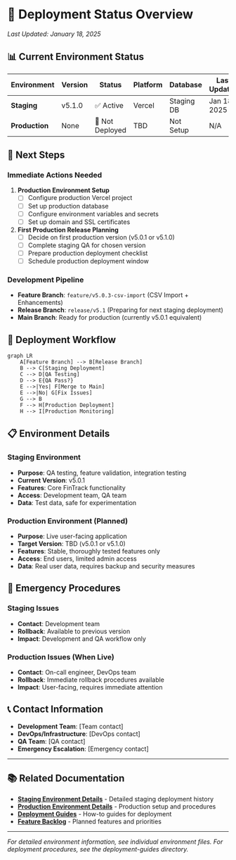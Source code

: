 # 🚀 Deployment Status Overview

*Last Updated: January 18, 2025*

## 📊 Current Environment Status

| Environment | Version | Status | Platform | Database | Last Updated |
|-------------|---------|--------|----------|----------|--------------|
| **Staging** | v5.1.0 | ✅ Active | Vercel | Staging DB | Jan 18, 2025 |
| **Production** | None | 🚫 Not Deployed | TBD | Not Setup | N/A |

## 🎯 Next Steps

### Immediate Actions Needed
1. **Production Environment Setup**
   - [ ] Configure production Vercel project
   - [ ] Set up production database
   - [ ] Configure environment variables and secrets
   - [ ] Set up domain and SSL certificates

2. **First Production Release Planning**
   - [ ] Decide on first production version (v5.0.1 or v5.1.0)
   - [ ] Complete staging QA for chosen version
   - [ ] Prepare production deployment checklist
   - [ ] Schedule production deployment window

### Development Pipeline
- **Feature Branch**: `feature/v5.0.3-csv-import` (CSV Import + Enhancements)
- **Release Branch**: `release/v5.1` (Preparing for next staging deployment)
- **Main Branch**: Ready for production (currently v5.0.1 equivalent)

## 🔄 Deployment Workflow

```mermaid
graph LR
    A[Feature Branch] --> B[Release Branch]
    B --> C[Staging Deployment]
    C --> D[QA Testing]
    D --> E{QA Pass?}
    E -->|Yes| F[Merge to Main]
    E -->|No| G[Fix Issues]
    G --> B
    F --> H[Production Deployment]
    H --> I[Production Monitoring]
```

## 📋 Environment Details

### Staging Environment
- **Purpose**: QA testing, feature validation, integration testing
- **Current Version**: v5.0.1
- **Features**: Core FinTrack functionality
- **Access**: Development team, QA team
- **Data**: Test data, safe for experimentation

### Production Environment (Planned)
- **Purpose**: Live user-facing application
- **Target Version**: TBD (v5.0.1 or v5.1.0)
- **Features**: Stable, thoroughly tested features only
- **Access**: End users, limited admin access
- **Data**: Real user data, requires backup and security measures

## 🚨 Emergency Procedures

### Staging Issues
- **Contact**: Development team
- **Rollback**: Available to previous version
- **Impact**: Development and QA workflow only

### Production Issues (When Live)
- **Contact**: On-call engineer, DevOps team
- **Rollback**: Immediate rollback procedures available
- **Impact**: User-facing, requires immediate attention

## 📞 Contact Information

- **Development Team**: [Team contact]
- **DevOps/Infrastructure**: [DevOps contact]
- **QA Team**: [QA contact]
- **Emergency Escalation**: [Emergency contact]

---

## 📚 Related Documentation

- **[Staging Environment Details](./staging.md)** - Detailed staging deployment history
- **[Production Environment Details](./production.md)** - Production setup and procedures
- **[Deployment Guides](../deployment-guides/README.md)** - How-to guides for deployment
- **[Feature Backlog](../FEATURE_BACKLOG.md)** - Planned features and priorities

---

*For detailed environment information, see individual environment files. For deployment procedures, see the deployment-guides directory.*
